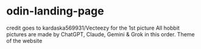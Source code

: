 # odin-landing-page
 credit goes to kardaska569931/Vecteezy for the 1st picture
 All hobbit pictures are made by ChatGPT, Claude, Gemini & Grok in this order. 
 Theme of the website
